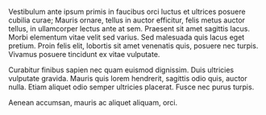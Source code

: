 Vestibulum ante ipsum primis in faucibus orci luctus et ultrices posuere cubilia curae; Mauris ornare, tellus in auctor efficitur, felis metus auctor tellus, in ullamcorper lectus ante at sem. Praesent sit amet sagittis lacus. 
Morbi elementum vitae velit sed varius. Sed malesuada quis lacus eget pretium. Proin felis elit, lobortis sit amet venenatis quis, posuere nec turpis. Vivamus posuere tincidunt ex vitae vulputate.

Curabitur finibus sapien nec quam euismod dignissim. Duis ultricies vulputate gravida. Mauris quis lorem hendrerit, sagittis odio quis, auctor nulla. Etiam aliquet odio semper ultricies placerat. 
Fusce nec purus turpis. 

Aenean accumsan, mauris ac aliquet aliquam, orci. 
